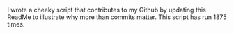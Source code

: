 I wrote a cheeky script that contributes to my Github by updating this ReadMe to illustrate why more than commits matter. This script has run 1875 times.